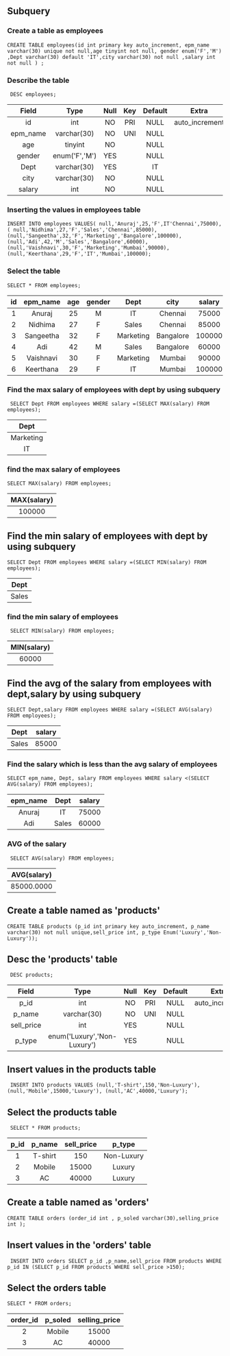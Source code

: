  
 ## Subquery
 
 ### Create a table as employees
 
 ```
 CREATE TABLE employees(id int primary key auto_increment, epm_name varchar(30) unique not null,age tinyint not null, gender enum('F','M') ,Dept varchar(30) default 'IT',city varchar(30) not null ,salary int not null ) ;
 ```

### Describe the table
```
 DESC employees;
 ```

| Field    | Type          | Null | Key | Default | Extra          |
|:--------:|:-------------:|:----:|:---:|:-------:|:--------------:|
| id       | int           | NO   | PRI | NULL    | auto_increment |
| epm_name | varchar(30)   | NO   | UNI | NULL    |                |
| age      | tinyint       | NO   |     | NULL    |                |
| gender   | enum('F','M') | YES  |     | NULL    |                |
| Dept     | varchar(30)   | YES  |     | IT      |                |
| city     | varchar(30)   | NO   |     | NULL    |                |
| salary   | int           | NO   |     | NULL    |                |




### Inserting the values in employees table

```
INSERT INTO employees VALUES( null,'Anuraj',25,'F',IT'Chennai',75000), ( null,'Nidhima',27,'F','Sales','Chennai',85000),(null,'Sangeetha',32,'F','Marketing','Bangalore',100000),(null,'Adi',42,'M','Sales','Bangalore',60000),(null,'Vaishnavi',30,'F','Marketing','Mumbai',90000),(null,'Keerthana',29,'F','IT','Mumbai',100000);
```


### Select the table 
```
SELECT * FROM employees;
```

| id | epm_name  | age | gender | Dept      | city      | salary |
|:--:|:---------:|:---:|:------:|:---------:|:---------:|:------:|
|  1 | Anuraj    |  25 | M      | IT        | Chennai   |  75000 |
|  2 | Nidhima   |  27 | F      | Sales     | Chennai   |  85000 |
|  3 | Sangeetha |  32 | F      | Marketing | Bangalore | 100000 |
|  4 | Adi       |  42 | M      | Sales     | Bangalore |  60000 |
|  5 | Vaishnavi |  30 | F      | Marketing | Mumbai    |  90000 |
|  6 | Keerthana |  29 | F      | IT        | Mumbai    | 100000 |


### Find the max salary of employees with dept by using subquery
```
 SELECT Dept FROM employees WHERE salary =(SELECT MAX(salary) FROM employees);
 ```

| Dept      |
|:---------:|
| Marketing |
| IT        |


### find the max salary of employees
```
SELECT MAX(salary) FROM employees;
```


| MAX(salary) |
|:-----------:|
|      100000 |



## Find the min salary of employees with dept by using subquery
```
SELECT Dept FROM employees WHERE salary =(SELECT MIN(salary) FROM employees);
```

| Dept  |
|:-----:|
| Sales |



### find the min salary of employees
```
 SELECT MIN(salary) FROM employees;
 ```
 

| MIN(salary) |
|:-----------:|
|       60000 |

## Find the avg of the salary from employees with dept,salary by using subquery
```
SELECT Dept,salary FROM employees WHERE salary =(SELECT AVG(salary) FROM employees);
```

| Dept  | salary |
|:-----:|:------:|
| Sales |  85000 |



### Find the salary which is less than the avg salary of employees 
```
SELECT epm_name, Dept, salary FROM employees WHERE salary <(SELECT AVG(salary) FROM employees);
```

| epm_name | Dept  | salary |
|:--------:|:-----:|:------:|
| Anuraj   | IT    |  75000 |
| Adi      | Sales |  60000 |


### AVG of the salary
```
 SELECT AVG(salary) FROM employees;
 ```

| AVG(salary) |
|:-----------:|
|  85000.0000 |




## Create a table named as 'products'
```
CREATE TABLE products (p_id int primary key auto_increment, p_name varchar(30) not null unique,sell_price int, p_type Enum('Luxury','Non-Luxury'));
```

## Desc the 'products' table 
```
 DESC products;
 ```

| Field      | Type                        | Null | Key | Default | Extra          |
|:----------:|:---------------------------:|:----:|:---:|:-------:|:--------------:|
| p_id       | int                         | NO   | PRI | NULL    | auto_increment |
| p_name     | varchar(30)                 | NO   | UNI | NULL    |                |
| sell_price | int                         | YES  |     | NULL    |                |
| p_type     | enum('Luxury','Non-Luxury') | YES  |     | NULL    |                |


## Insert values in the products table
```
 INSERT INTO products VALUES (null,'T-shirt',150,'Non-Luxury'),(null,'Mobile',15000,'Luxury'), (null,'AC',40000,'Luxury');
```

## Select the products table

```
 SELECT * FROM products;
 ```
 
| p_id | p_name  | sell_price | p_type     |
|:----:|:-------:|:----------:|:----------:|
|    1 | T-shirt |        150 | Non-Luxury |
|    2 | Mobile  |      15000 | Luxury     |
|    3 | AC      |      40000 | Luxury     |


## Create a table named as 'orders'
```
CREATE TABLE orders (order_id int , p_soled varchar(30),selling_price int );
```

## Insert values in the 'orders' table
```
 INSERT INTO orders SELECT p_id ,p_name,sell_price FROM products WHERE p_id IN (SELECT p_id FROM products WHERE sell_price >150);
```

## Select the orders table
```
SELECT * FROM orders;
```

| order_id | p_soled | selling_price |
|:--------:|:-------:|:-------------:|
|        2 | Mobile  |         15000 |
|        3 | AC      |         40000 |



